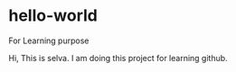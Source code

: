 # hello-world
For Learning purpose

Hi,
This is selva. I am doing this project for learning github.
